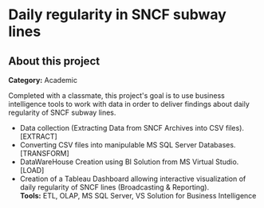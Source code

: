 # Daily regularity in SNCF subway lines<br/>
## About this project
**Category:** Academic

Completed with a classmate, this project's goal is to use business intelligence tools to work with data in order to deliver findings about daily regularity of SNCF subway lines.<br/>

* Data collection (Extracting Data from SNCF Archives into CSV files). [EXTRACT]
* Converting CSV files into manipulable MS SQL Server Databases. [TRANSFORM]
* DataWareHouse Creation using BI Solution from MS Virtual Studio. [LOAD]
* Creation of a Tableau Dashboard allowing interactive visualization of daily regularity of SNCF lines (Broadcasting & Reporting).<br>
**Tools:** ETL, OLAP, MS SQL Server, VS Solution for Business Intelligence
